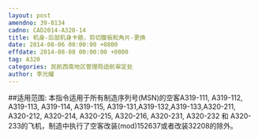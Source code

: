 ```yaml
---
layout: post
amendno: 39-8134
cadno: CAD2014-A320-14
title: 机身-后部机身卡箍，剪切腹板和角片-更换
date: 2014-08-06 00:00:00 +0800
effdate: 2014-08-08 00:00:00 +0800
tag: A320
categories: 民航西南地区管理局适航审定处
author: 李光耀
---
```


##适用范围:
本指令适用于所有制造序列号(MSN)的空客A319-111, A319-112, A319-113, A319-114, A319-115, A319-131,A319-132,A319-133,A320-211, A320-212, A320-214, A320-215, A320-216, A320-231, A320-232 和 A320-233的飞机，制造中执行了空客改装(mod)152637或者改装32208的除外。

